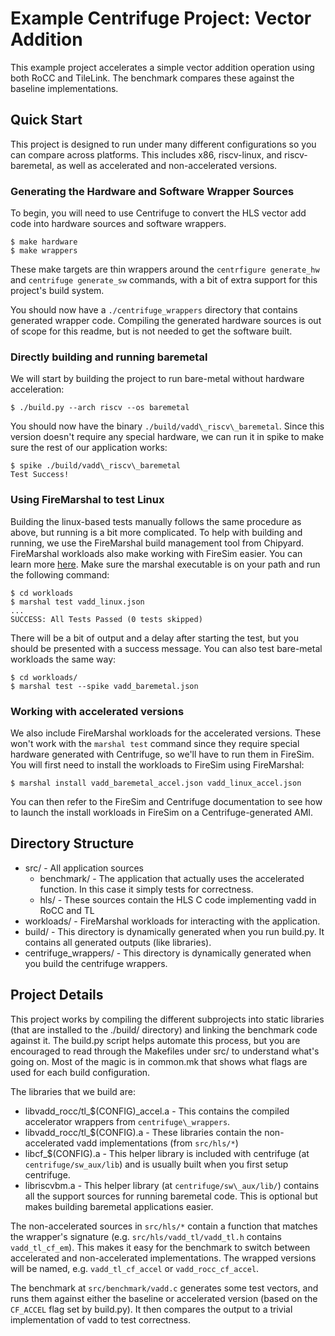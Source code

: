 # Example Centrifuge Project: Vector Addition
This example project accelerates a simple vector addition operation using both
RoCC and TileLink. The benchmark compares these against the baseline
implementations. 

## Quick Start
This project is designed to run under many different configurations so you can
compare across platforms. This includes x86, riscv-linux, and riscv-baremetal,
as well as accelerated and non-accelerated versions.

### Generating the Hardware and Software Wrapper Sources
To begin, you will need to use Centrifuge to convert the HLS vector add code
into hardware sources and software wrappers. 

    $ make hardware
    $ make wrappers

These make targets are thin wrappers around the `centrfigure generate_hw` and
`centrifuge generate_sw` commands, with a bit of extra support for this
project's build system.

You should now have a `./centrifuge_wrappers` directory that contains generated
wrapper code. Compiling the generated hardware sources is out of scope for this
readme, but is not needed to get the software built.

### Directly building and running baremetal
We will start by building the project to run bare-metal without hardware acceleration:

    $ ./build.py --arch riscv --os baremetal

You should now have the binary `./build/vadd\_riscv\_baremetal`. Since this version doesn't require any special hardware, we can run it in spike to make sure the rest of our application works:

    $ spike ./build/vadd\_riscv\_baremetal
    Test Success!

### Using FireMarshal to test Linux
Building the linux-based tests manually follows the same procedure as above,
but running is a bit more complicated. To help with building and running, we
use the FireMarshal build management tool from Chipyard. FireMarshal workloads
also make working with FireSim easier. You can learn more
[here](https://firemarshal.readthedocs.io/en/latest/). Make sure the marshal
executable is on your path and run the following command:

    $ cd workloads
    $ marshal test vadd_linux.json
    ...
    SUCCESS: All Tests Passed (0 tests skipped)

There will be a bit of output and a delay after starting the test, but you
should be presented with a success message. You can also test bare-metal workloads the same way:

    $ cd workloads/
    $ marshal test --spike vadd_baremetal.json 

### Working with accelerated versions
We also include FireMarshal workloads for the accelerated versions. These won't
work with the `marshal test` command since they require special hardware
generated with Centrifuge, so we'll have to run them in FireSim. You will first need to install the workloads to FireSim using FireMarshal:

    $ marshal install vadd_baremetal_accel.json vadd_linux_accel.json

You can then refer to the FireSim and Centrifuge documentation to see how to
launch the install workloads in FireSim on a Centrifuge-generated AMI. 

## Directory Structure
* src/ - All application sources
  * benchmark/ - The application that actually uses the accelerated function. In this case it simply tests for correctness.
  * hls/ - These sources contain the HLS C code implementing vadd in RoCC and TL
* workloads/ - FireMarshal workloads for interacting with the application.
* build/ - This directory is dynamically generated when you run build.py. It contains all generated outputs (like libraries).
* centrifuge\_wrappers/ - This directory is dynamically generated when you build the centrifuge wrappers.

## Project Details
This project works by compiling the different subprojects into static libraries
(that are installed to the ./build/ directory) and linking the benchmark code
against it. The build.py script helps automate this process, but you are
encouraged to read through the Makefiles under src/ to understand what's going
on. Most of the magic is in common.mk that shows what flags are used for each
build configuration.

The libraries that we build are:
* libvadd\_rocc/tl\_$(CONFIG)\_accel.a - This contains the compiled accelerator
  wrappers from `centrifuge\_wrappers`.
* libvadd\_rocc/tl\_$(CONFIG).a - These libraries contain the non-accelerated
  vadd implementations (from `src/hls/*`) 
* libcf\_$(CONFIG).a - This helper library is included with centrifuge (at
  `centrifuge/sw_aux/lib`) and is usually built when you first setup
  centrifuge.
* libriscvbm.a - This helper library (at `centrifuge/sw\_aux/lib/`) contains
  all the support sources for running baremetal code. This is optional but
  makes building baremetal applications easier.

The non-accelerated sources in `src/hls/*` contain a function that matches the
wrapper's signature (e.g. `src/hls/vadd_tl/vadd_tl.h` contains
`vadd_tl_cf_em`). This makes it easy for the benchmark to switch between
accelerated and non-accelerated implementations. The wrapped versions will be
named, e.g. `vadd_tl_cf_accel` or `vadd_rocc_cf_accel`.

The benchmark at `src/benchmark/vadd.c` generates some test vectors, and runs
them against either the baseline or accelerated version (based on the
`CF_ACCEL` flag set by build.py). It then compares the output to a trivial
implementation of vadd to test correctness.
